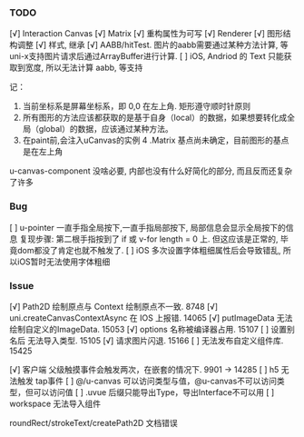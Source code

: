 ### TODO

[√] Interaction Canvas
[√] Matrix
[√] 重构属性为可写
[√] Renderer
[√] 图形结构调整
[√] 样式, 继承
[√] AABB/hitTest. 图片的aabb需要通过某种方法计算, 等uni-x支持图片请求后通过ArrayBuffer进行计算.
[ ] iOS, Andriod 的 Text 只能获取到宽度, 所以无法计算 aabb, 等支持

记：

1. 当前坐标系是屏幕坐标系，即 0,0 在左上角. 矩形遵守顺时针原则
2. 所有图形的方法应该都获取的是基于自身（local）的数据，如果想要转化成全局（global）的数据，应该通过某种方法。
3. 在paint前,会注入uCanvas的实例
4 .Matrix 基点尚未确定，目前图形的基点是在左上角

u-canvas-component 没啥必要, 内部也没有什么好简化的部分, 而且反而还复杂了许多

### Bug

[ ] u-pointer 一直手指全局按下,一直手指局部按下, 局部信息会显示全局按下的信息
    复现步骤: 第二根手指按到了 if 或 v-for length = 0 上. 但这应该是正常的, 毕竟dom都没了肯定也就不触发了.
[ ] iOS 多次设置字体粗细属性后会导致错乱, 所以iOS暂时无法使用字体粗细

### Issue

[√] Path2D 绘制原点与 Context 绘制原点不一致. 8748
[√] uni.createCanvasContextAsync 在 IOS 上报错. 14065
[√] putImageData 无法绘制自定义的ImageData. 15053
[√] options 名称被编译器占用. 15107
[ ] 设置别名后 无法导入类型. 15105
[√] 请求图片闪退. 15166
[ ] 无法发布自定义组件库. 15425

[√] 客户端 父级触摸事件会触发两次，在嵌套的情况下. 9901 -> 14285
[ ] h5 无法触发 tap事件
[ ] @/u-canvas 可以访问类型与值，@u-canvas不可以访问类型，但可以访问值
[ ] .uvue 后缀只能导出Type，导出Interface不可以用
[ ] workspace 无法导入组件

roundRect/strokeText/createPath2D 文档错误
